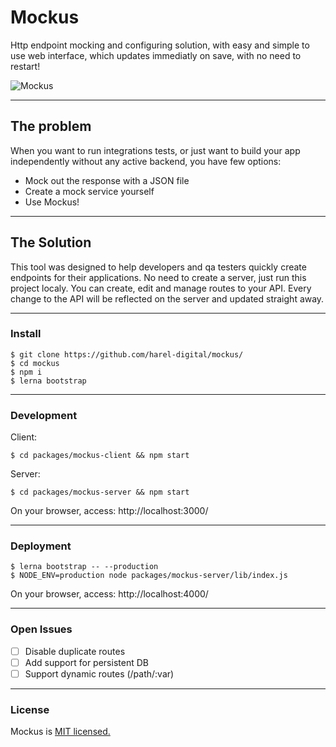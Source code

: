 # Mockus
Http endpoint mocking and configuring solution, with easy and simple to use web interface, which updates immediatly on save, with no need to restart!

![Mockus](https://i.imgur.com/5z2uWzw.jpg)

---
## The problem
When you want to run integrations tests, or just want to build your app independently without any active backend, you have few options:

- Mock out the response with a JSON file
- Create a mock service yourself
- Use Mockus!

---
## The Solution
This tool was designed to help developers and qa testers quickly create endpoints for their applications. No need to create a server, just run this project localy. You can create, edit and manage routes to your API. Every change to the API will be reflected on the server and updated straight away.

---
### Install
```
$ git clone https://github.com/harel-digital/mockus/
$ cd mockus
$ npm i
$ lerna bootstrap
```
---
### Development
Client:
```
$ cd packages/mockus-client && npm start
```
Server:
```
$ cd packages/mockus-server && npm start
```
On your browser, access: http://localhost:3000/

---
### Deployment
```
$ lerna bootstrap -- --production
$ NODE_ENV=production node packages/mockus-server/lib/index.js
```
On your browser, access: http://localhost:4000/

---
### Open Issues
- [ ] Disable duplicate routes
- [ ] Add support for persistent DB
- [ ] Support dynamic routes (/path/:var)

---
### License
Mockus is [MIT licensed.](https://github.com/harel-digital/mockus/blob/master/LICENSE)
